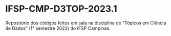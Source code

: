 # IFSP-CMP-D3TOP-2023.1
Repositório dos códigos feitos em sala na disciplina de "Tópicos em Ciência de Dados" (1° semestre 2023) do IFSP Campinas.
